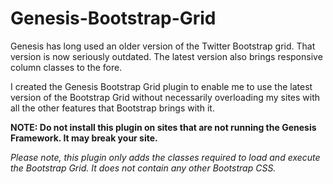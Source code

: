 # Genesis-Bootstrap-Grid
Genesis has long used an older version of the Twitter Bootstrap grid. That version is now seriously outdated. The latest version also brings responsive column classes to the fore.

I created the Genesis Bootstrap Grid plugin to enable me to use the latest version of the Bootstrap Grid without necessarily overloading my sites with all the other features that Bootstrap brings with it.

**NOTE: Do not install this plugin on sites that are not running the Genesis Framework. It may break your site.**

*Please note, this plugin only adds the classes required to load and execute the Bootstrap Grid. It does not contain any other Bootstrap CSS.*